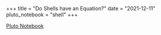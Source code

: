 +++
title = "Do Shells have an Equation?"
date = "2021-12-11"
pluto_notebook = "shell"
+++

[Pluto Notebook](/pluto_notebooks/shell)
